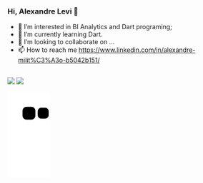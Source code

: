 ### Hi, Alexandre Levi 👋
- 👀 I’m interested in BI Analytics and Dart programing;
- 🌱 I’m currently learning Dart.
- 💞️ I’m looking to collaborate on ...
- 📫 How to reach me https://www.linkedin.com/in/alexandre-milit%C3%A3o-b5042b151/

##
<div > 
<a href="https://www.instagram.com/levi_militao/" target="_blank"><img src="https://img.shields.io/badge/-Instagram-%23E4405F?style=for-the-badge&logo=instagram&logoColor=white" target="_blank"></a>
<a href="https://www.linkedin.com/in/alexandre-milit%C3%A3o-b5042b151/" target="_blank"><img src="https://img.shields.io/badge/-LinkedIn-%230077B5?style=for-the-badge&logo=linkedin&logoColor=white" target="_blank"></a>


![Snake animation](https://github.com/rafaballerini/rafaballerini/blob/output/github-contribution-grid-snake.svg)

</div>
